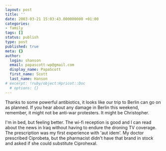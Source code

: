 ```yaml
---
layout: post
title: ''
date: 2003-03-21 15:03:43.000000000 +01:00
categories:
- family
tags: []
status: publish
type: post
published: true
meta: {}
author:
  login: shanson
  email: papascott-wp@gmail.com
  display_name: PapaScott
  first_name: Scott
  last_name: Hanson
# excerpt: !ruby/object:Hpricot::Doc
  # options: {}
---
```

<p>Thanks to some powerful antibiotics, it looks like our trip to Berlin can go on as planned. If you hear about any damage in Berlin this weekend, remember, it might not be anti-war protesters. It might be Christopher.</p>
<p>I'm in bed, but feeling better. The wi-fi reception is good and I can read about the news in Iraq without having to endure the droning TV coverage. The prescription was my first experience with 'aut idem'. My doctor prescribed Ciprobeta, but the pharmacist didn't have that brand in stock and asked if she could substitute Ciprohexal.</p>
